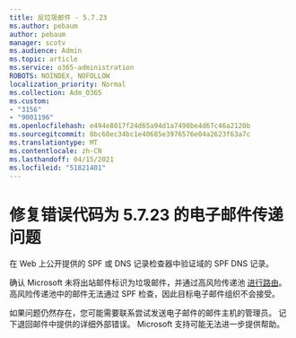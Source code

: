 ```yaml
---
title: 反垃圾邮件 - 5.7.23
ms.author: pebaum
author: pebaum
manager: scotv
ms.audience: Admin
ms.topic: article
ms.service: o365-administration
ROBOTS: NOINDEX, NOFOLLOW
localization_priority: Normal
ms.collection: Adm_O365
ms.custom:
- "3156"
- "9001196"
ms.openlocfilehash: e494e8017f24d65a94d1a7490be4d67c46a2120b
ms.sourcegitcommit: 8bc60ec34bc1e40685e3976576e04a2623f63a7c
ms.translationtype: MT
ms.contentlocale: zh-CN
ms.lasthandoff: 04/15/2021
ms.locfileid: "51821401"
---
```

# <a name="fix-email-delivery-issues-for-error-code-5723"></a>修复错误代码为 5.7.23 的电子邮件传递问题

在 Web 上公开提供的 SPF 或 DNS 记录检查器中验证域的 SPF DNS 记录。

确认 Microsoft 未将出站邮件标识为垃圾邮件，并通过高风险传递池 [进行路由](https://docs.microsoft.com/microsoft-365/security/office-365-security/high-risk-delivery-pool-for-outbound-messages)。 高风险传递池中的邮件无法通过 SPF 检查，因此目标电子邮件组织不会接受。

如果问题仍然存在，您可能需要联系尝试发送电子邮件的邮件主机的管理员。 记下退回邮件中提供的详细外部错误。 Microsoft 支持可能无法进一步提供帮助。

